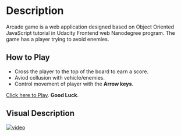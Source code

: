 # Description

Arcade game is a web application designed based on Object Oriented JavaScript tutorial in Udacity Frontend web Nanodegree program. The game has a player trying to avoid enemies.

## How to Play

* Cross the player to the top of the board to earn a score.
* Aviod collusion with vehicle/enemies.
* Control movement of player with the **Arrow keys**.

[Click here to Play](https://ebereuzodufa.github.io/frontend-nanodegree-arcade-game/index.html). **Good Luck**.

## Visual Description

[![video](https://img.youtube.com/v1/SxeHV1kt7iU/0.jpg)](https://www.youtube.com/watch?v=SxeHV1kt7iU)
